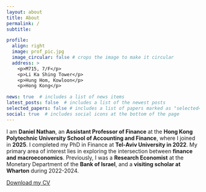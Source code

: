 ```yaml
---
layout: about
title: About
permalink: /
subtitle: 

profile:
  align: right
  image: prof_pic.jpg
  image_circular: false # crops the image to make it circular
  address: >
    <p>M715, 7/F</p>
    <p>Li Ka Shing Tower</p>
    <p>Hung Hom, Kowloon</p>
    <p>Hong Kong</p>

news: true  # includes a list of news items
latest_posts: false  # includes a list of the newest posts
selected_papers: false # includes a list of papers marked as "selected={true}"
social: true  # includes social icons at the bottom of the page
---
```


I am **Daniel Nathan**, an **Assistant Professor of Finance** at the **Hong Kong Polytechnic University School of Accounting and Finance**, where I joined in **2025**. I completed my PhD in Finance at **Tel-Aviv University in 2022**. My primary area of interest lies in exploring the intersection between **finance and macroeconomics**. Previously, I was a **Research Economist** at the Monetary Department of the **Bank of Israel**, and a **visiting scholar at Wharton** during 2022-2024. 


<div class="cv-widget">
    <a href="https://1drv.ms/b/c/71b1a529b2ae7e83/EUuiEtK0LHtFhBAfdh39qUkBuBxMrtY-adzPOvMjj6tu4w?e=Ugikg2" download>Download my CV</a>
</div>



